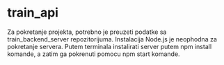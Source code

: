 # train_api
Za pokretanje projekta, potrebno je preuzeti podatke sa train_backend_server repozitorijuma.
Instalacija Node.js je neophodna za pokretanje servera. Putem terminala instalirati server 
putem npm install komande, a zatim ga pokrenuti pomocu npm start komande.
